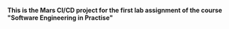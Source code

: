 ****This is the Mars CI/CD project for the first lab assignment of the course "Software Engineering in Practise"****
